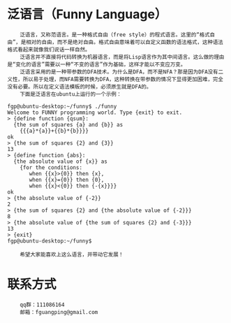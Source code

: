 泛语言（Funny Language）
===================================
        泛语言，又称范语言。是一种格式自由（free style）的程式语言。这里的“格式自由”，是相对的自由，而不是绝对自由。格式自由意味着可以自定义函数的语法格式，这种语法格式看起来就像我们说话一样自然。  
        泛语言并不直接将代码转换为机器语言，而是将Lisp语言作为其中间语言。这么做的理由是“变化的语言”需要以一种“不变的语言”作为基础，这样才能以不变应万变。  
        泛语言采用的是一种带参数的DFA技术。为什么是DFA，而不是NFA？那是因为DFA没有二义性，所以易于处理，而NFA需要转换为DFA，这种转换在带参数的情况下显得更加困难，完全没有必要。所以在定义语法模板的时候，必须原生就是DFA的。  
        下面是泛语言在ubuntu上运行的一个示例：  

    fgp@ubuntu-desktop:~/funny$ ./funny
    Welcome to FUNNY programming world. Type {exit} to exit.
    > {define function {qsum}:
      {the sum of squares {a} and {b}} as
        {{{a}*{a}}+{{b}*{b}}}}
    ok
    > {the sum of squares {2} and {3}}
    13
    > {define function {abs}: 
      {the absolute value of {x}} as 
        {for the conditions: 
           when {{x}>{0}} then {x},
           when {{x}={0}} then {0},
           when {{x}<{0}} then {-{x}}}}
    ok
    > {the absolute value of {-2}}
    2
    > {the sum of squares {2} and {the absolute value of {-2}}}
    8
    > {the absolute value of {the sum of squares {2} and {-3}}}
    13
    > {exit}
    fgp@ubuntu-desktop:~/funny$ 

        希望大家能喜欢上这么语言，并带动它发展！  
    
联系方式
===================================
        qq群：111086164  
        邮箱：fguangping@gmail.com  

